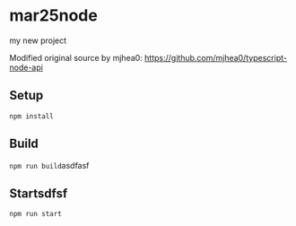 # mar25node

my new project

Modified original source by mjhea0: https://github.com/mjhea0/typescript-node-api

## Setup

`npm install`

## Build

`npm run build`asdfasf

## Startsdfsf

`npm run start`
